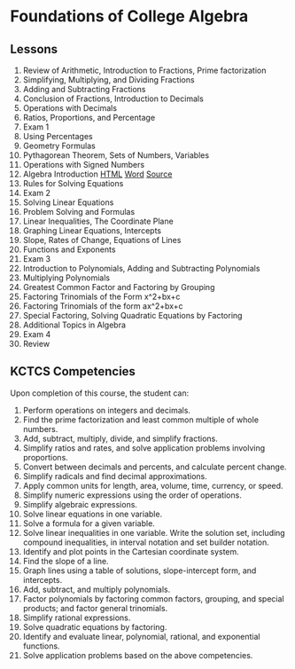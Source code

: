 # Foundations of College Algebra

## Lessons
1. Review of Arithmetic, Introduction to Fractions, Prime factorization
2. Simplifying, Multiplying, and Dividing Fractions
3. Adding and Subtracting Fractions
4. Conclusion of Fractions, Introduction to Decimals
5. Operations with Decimals
6. Ratios, Proportions, and Percentage
7. Exam 1
8. Using Percentages
9. Geometry Formulas
10. Pythagorean Theorem, Sets of Numbers, Variables
11. Operations with Signed Numbers
12. Algebra Introduction
[HTML](Algebra\MAT061-12-Lesson_12.html) [Word](Algebra\MAT061-12-Lesson_12.docx) [Source](Algebra\MAT061-12-Lesson_12.md)
13. Rules for Solving Equations
14. Exam 2
15. Solving Linear Equations
16. Problem Solving and Formulas
17. Linear Inequalities, The Coordinate Plane
18. Graphing Linear Equations, Intercepts
19. Slope, Rates of Change, Equations of Lines
20. Functions and Exponents
21. Exam 3
22. Introduction to Polynomials, Adding and Subtracting Polynomials
23. Multiplying Polynomials
24. Greatest Common Factor and Factoring by Grouping
25. Factoring Trinomials of the Form x^2+bx+c
26. Factoring Trinomials of the form ax^2+bx+c
27. Special Factoring, Solving Quadratic Equations by Factoring
28. Additional Topics in Algebra
29. Exam 4
30. Review

## KCTCS Competencies
Upon completion of this course, the student can:
1. Perform operations on integers and decimals.
2. Find the prime factorization and least common multiple of whole numbers.
3. Add, subtract, multiply, divide, and simplify fractions.
4. Simplify ratios and rates, and solve application problems involving proportions.
5. Convert between decimals and percents, and calculate percent change.
6. Simplify radicals and find decimal approximations.
7. Apply common units for length, area, volume, time, currency, or speed.
8. Simplify numeric expressions using the order of operations.
9. Simplify algebraic expressions.
10. Solve linear equations in one variable.
11. Solve a formula for a given variable.
12. Solve linear inequalities in one variable. Write the solution set, including compound inequalities, in interval notation and set builder notation.
13. Identify and plot points in the Cartesian coordinate system.
14. Find the slope of a line.
15. Graph lines using a table of solutions, slope-intercept form, and intercepts.
16. Add, subtract, and multiply polynomials.
17. Factor polynomials by factoring common factors, grouping, and special products; and factor general trinomials.
18. Simplify rational expressions.
19. Solve quadratic equations by factoring.
20. Identify and evaluate linear, polynomial, rational, and exponential functions.
21. Solve application problems based on the above competencies.
